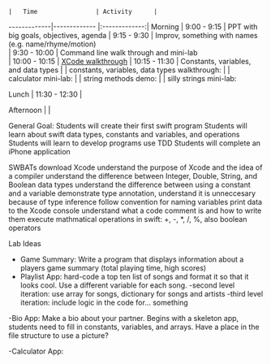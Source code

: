  	|	Time        		| Activity      |
   -------------|-------------         |:-------------:|
    Morning	|   9:00 - 9:15      	| PPT with big goals, objectives, agenda
		|   9:15 - 9:30    	| Improv, something with names (e.g. name/rhyme/motion)	     
 		|   9:30 - 10:00 	| Command line walk through and mini-lab      
 		|   10:00 - 10:15	| [XCode walkthrough](https://github.com/jrectenwald/intro-to-swift/blob/master/day-1/xcode-setup.md)
 		|   10:15 - 11:30	| Constants, variables, and data types
		|                       | constants, variables, data types walkthrough:
	        |        		| calculator mini-lab: 
	        |        		| string methods demo:
                |        		| silly strings mini-lab:

Lunch 		|   11:30 - 12:30       |

Afternoon       |                       |

General Goal: 
Students will create their first swift program
Students will learn about swift data types, constants and variables, and operations
Students will learn to develop programs use TDD
Students will complete an iPhone application


SWBATs
download Xcode
understand the purpose of Xcode and the idea of a compiler
understand the difference between Integer, Double, String, and Boolean data types 
understand the difference between using a constant and a variable
demonstrate type annotation, understand it is unneccesary because of type inference
follow convention for naming variables
print data to the Xcode console
understand what a code comment is and how to write them
execute mathmatical operations in swift: +, -, *, /, %, also boolean operators



Lab Ideas
- Game Summary: Write a program that displays information about a players game summary (total playing time, high scores)
- Playlist App: hard-code a top ten list of songs and format it so that it looks cool. Use a different variable for each song.
        -second level iteration: use array for songs, dictionary for songs and artists
        -third level iteration: include logic in the code for... something

-Bio App: Make a bio about your partner. Begins with a skeleton app, students need to fill in constants, variables, and arrays. Have a place in the file structure to use a picture? 


-Calculator App: 
